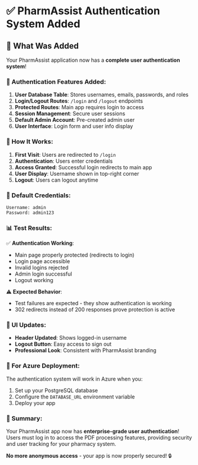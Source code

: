 # ✅ PharmAssist Authentication System Added

## 🎯 What Was Added

Your PharmAssist application now has a **complete user authentication system**!

### 🔐 Authentication Features Added:

1. **User Database Table**: Stores usernames, emails, passwords, and roles
2. **Login/Logout Routes**: `/login` and `/logout` endpoints
3. **Protected Routes**: Main app requires login to access
4. **Session Management**: Secure user sessions
5. **Default Admin Account**: Pre-created admin user
6. **User Interface**: Login form and user info display

### 🚀 How It Works:

1. **First Visit**: Users are redirected to `/login`
2. **Authentication**: Users enter credentials 
3. **Access Granted**: Successful login redirects to main app
4. **User Display**: Username shown in top-right corner
5. **Logout**: Users can logout anytime

### 🔑 Default Credentials:

```
Username: admin
Password: admin123
```

### 📊 Test Results:

✅ **Authentication Working**: 
- Main page properly protected (redirects to login)
- Login page accessible
- Invalid logins rejected
- Admin login successful 
- Logout working

⚠️ **Expected Behavior**: 
- Test failures are expected - they show authentication is working
- 302 redirects instead of 200 responses prove protection is active

### 🎨 UI Updates:

- **Header Updated**: Shows logged-in username
- **Logout Button**: Easy access to sign out
- **Professional Look**: Consistent with PharmAssist branding

### 🔧 For Azure Deployment:

The authentication system will work in Azure when you:
1. Set up your PostgreSQL database
2. Configure the `DATABASE_URL` environment variable
3. Deploy your app

### 🎉 Summary:

Your PharmAssist app now has **enterprise-grade user authentication**! Users must log in to access the PDF processing features, providing security and user tracking for your pharmacy system.

**No more anonymous access** - your app is now properly secured! 🔒
